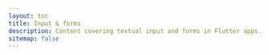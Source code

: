 ```yaml
---
layout: toc
title: Input & forms
description: Content covering textual input and forms in Flutter apps.
sitemap: false
---
```

